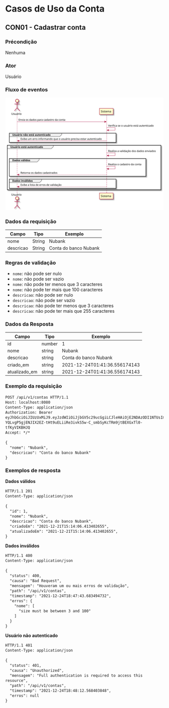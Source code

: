 # Casos de Uso da Conta

## CON01 - Cadastrar conta

### Précondição
Nenhuma

### Ator
Usuário

### Fluxo de eventos

![Fluxo do caso CON01](./out/casos-de-uso/conta/CON01/CON01.svg)

### Dados da requisição

| Campo     | Tipo   | Exemplo                  |
|-----------|--------|--------------------------|
| nome      | String | Nubank                   |
| descricao | String | Conta do banco Nubank    |

### Regras de validação

- `nome`: não pode ser nulo
- `nome`: não pode ser vazio
- `nome`: não pode ter menos que 3 caracteres
- `nome`: não pode ter mais que 100 caracteres
- `descricao`: não pode ser nulo
- `descricao`: não pode ser vazio
- `descricao`: não pode ter menos que 3 caracteres
- `descricao`: não pode ter mais que 255 caracteres

### Dados da Resposta

| Campo         | Tipo   | Exemplo                       |
|---------------|--------|-------------------------------|
| id            | number | 1                             |
| nome          | string | Nubank                        |
| descricao     | string | Conta do banco Nubank         |
| criado_em     | string | 2021-12-24T01:41:36.556174143 |
| atualizado_em | string | 2021-12-24T01:41:36.556174143 |

### Exemplo da requisição

```
POST /api/v1/contas HTTP/1.1
Host: localhost:8080
Content-Type: application/json
Authorization: Bearer eyJhbGciOiJIUzUxMiJ9.eyJzdWIiOiJjbGV5c29ucGgiLCJleHAiOjE2NDAzODI1NTUsImlhdCI6MTY0MDM4MjUyNX0.nbv6jkRJkbVdC-YQLvgP5gjENJIX2EZ-tHt9uELiiRe3ivkS5w-C_smbSyKcTRm9jtBEXGxTl0-tfKyVIKBHJQ
Accept: */*

{
  "nome": "Nubank",
  "descricao": "Conta do banco Nubank"
}
```

### Exemplos de resposta

**Dados válidos**

```
HTTP/1.1 201
Content-Type: application/json

{
  "id": 1,
  "nome": "Nubank",
  "descricao": "Conta do banco Nubank",
  "criadoEm": "2021-12-21T15:14:06.413402655",
  "atualizadoEm": "2021-12-21T15:14:06.413402655",
}

```

**Dados inválidos**

```
HTTP/1.1 400
Content-Type: application/json

{
  "status": 400,
  "causa": "Bad Request",
  "mensagem": "Houveram um ou mais erros de validação",
  "path": "/api/v1/contas",
  "timestamp": "2021-12-24T18:47:43.683494732",
  "erros": {
    "nome": [
      "size must be between 3 and 100"
    ]
  }
}
```

**Usuário não autenticado**

```
HTTP/1.1 401
Content-Type: application/json

{
  "status": 401,
  "causa": "Unauthorized",
  "mensagem": "Full authentication is required to access this resource",
  "path": "/api/v1/contas",
  "timestamp": "2021-12-24T18:48:12.568403848",
  "erros": null
}
```